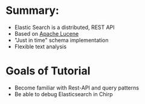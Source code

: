# Summary:

- Elastic Search is a distributed, REST API
- Based on [Apache Lucene](http://lucene.apache.org/)
- "Just in time" schema implementation
- Flexible text analysis

# Goals of Tutorial
- Become familiar with Rest-API and query patterns
- Be able to debug Elasticsearch in Chirp

